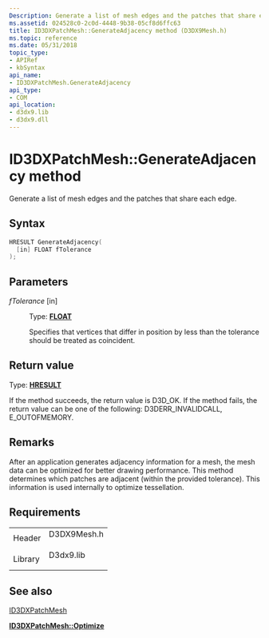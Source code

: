 ```yaml
---
Description: Generate a list of mesh edges and the patches that share each edge.
ms.assetid: 024528c0-2c0d-4448-9b38-05cf8d6ffc63
title: ID3DXPatchMesh::GenerateAdjacency method (D3DX9Mesh.h)
ms.topic: reference
ms.date: 05/31/2018
topic_type: 
- APIRef
- kbSyntax
api_name: 
- ID3DXPatchMesh.GenerateAdjacency
api_type: 
- COM
api_location: 
- d3dx9.lib
- d3dx9.dll
---
```


# ID3DXPatchMesh::GenerateAdjacency method

Generate a list of mesh edges and the patches that share each edge.

## Syntax


```C++
HRESULT GenerateAdjacency(
  [in] FLOAT fTolerance
);
```



## Parameters

<dl> <dt>

*fTolerance* \[in\]
</dt> <dd>

Type: **[**FLOAT**](https://msdn.microsoft.com/library/Aa383751(v=VS.85).aspx)**

Specifies that vertices that differ in position by less than the tolerance should be treated as coincident.

</dd> </dl>

## Return value

Type: **[**HRESULT**](https://msdn.microsoft.com/library/Bb401631(v=MSDN.10).aspx)**

If the method succeeds, the return value is D3D\_OK. If the method fails, the return value can be one of the following: D3DERR\_INVALIDCALL, E\_OUTOFMEMORY.

## Remarks

After an application generates adjacency information for a mesh, the mesh data can be optimized for better drawing performance. This method determines which patches are adjacent (within the provided tolerance). This information is used internally to optimize tessellation.

## Requirements



|                    |                                                                                        |
|--------------------|----------------------------------------------------------------------------------------|
| Header<br/>  | <dl> <dt>D3DX9Mesh.h</dt> </dl> |
| Library<br/> | <dl> <dt>D3dx9.lib</dt> </dl>   |



## See also

<dl> <dt>

[ID3DXPatchMesh](id3dxpatchmesh.md)
</dt> <dt>

[**ID3DXPatchMesh::Optimize**](id3dxpatchmesh--optimize.md)
</dt> </dl>

 

 




